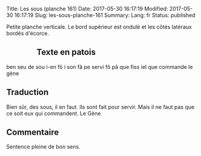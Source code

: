 Title: Les sous (planche 161)
Date: 2017-05-30 16:17:19
Modified: 2017-05-30 16:17:19
Slug: les-sous-planche-161
Summary: 
Lang: fr
Status: published

Petite planche verticale. Le bord supérieur est ondulé et les côtés latéraux bordés d'écorce.

<figure class="image-block" style="float: left;">
  <img alt="" src="{static}/images/planche_161.png">
  <figcaption style="max-width: 216px"></figcaption>
</figure>

## Texte en patois
ben seu de sou i-en fô i son fâ pe servi fô pâ que fiss iel que commande   			    le gène

## Traduction
Bien sûr, des sous, il en faut. Ils sont fait pour servir. Mais il ne faut pas que ce soit eux qui commandent.
Le Gène

## Commentaire
Sentence pleine de bon sens.



